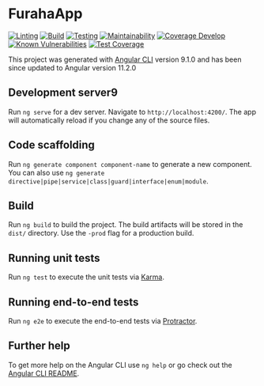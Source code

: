 # FurahaApp

[![Linting](https://github.com/FurahaSolutions/FurahaSMS-Frontend/actions/workflows/linting.yml/badge.svg)](https://github.com/FurahaSolutions/FurahaSMS-Frontend/actions/workflows/linting.yml)
[![Build](https://github.com/FurahaSolutions/FurahaSMS-Frontend/actions/workflows/build.yml/badge.svg)](https://github.com/FurahaSolutions/FurahaSMS-Frontend/actions/workflows/build.yml) 
[![Testing](https://github.com/FurahaSolutions/FurahaSMS-Frontend/actions/workflows/testing.yml/badge.svg)](https://github.com/FurahaSolutions/FurahaSMS-Frontend/actions/workflows/testing.yml)
[![Maintainability](https://api.codeclimate.com/v1/badges/be6fe705bc6617da638c/maintainability)](https://codeclimate.com/github/FurahaSolutions/FurahaSMS-Frontend/maintainability)
[![Coverage Develop](https://coveralls.io/repos/github/FurahaSolutions/FurahaSMS-Frontend/badge.svg?branch=develop)](https://coveralls.io/github/FurahaSolutions/FurahaSMS-Frontend?branch=develop)
[![Known Vulnerabilities](https://snyk.io/test/github/OwenKelvin/FurahaSMS-frontend/badge.svg?targetFile=package.json)](https://snyk.io/test/github/FurahaSolutions/FurahaSMS-Frontend?targetFile=package.json)
[![Test Coverage](https://api.codeclimate.com/v1/badges/be6fe705bc6617da638c/test_coverage)](https://codeclimate.com/github/FurahaSolutions/FurahaSMS-Frontend/test_coverage)


This project was generated with [Angular CLI](https://github.com/angular/angular-cli) version 9.1.0 and has been since updated to Angular version 11.2.0

## Development server9

Run `ng serve` for a dev server. Navigate to `http://localhost:4200/`. The app will automatically reload if you change any of the source files.

## Code scaffolding

Run `ng generate component component-name` to generate a new component. You can also use `ng generate directive|pipe|service|class|guard|interface|enum|module`.

## Build

Run `ng build` to build the project. The build artifacts will be stored in the `dist/` directory. Use the `-prod` flag for a production build.

## Running unit tests

Run `ng test` to execute the unit tests via [Karma](https://karma-runner.github.io).

## Running end-to-end tests

Run `ng e2e` to execute the end-to-end tests via [Protractor](http://www.protractortest.org/).

## Further help

To get more help on the Angular CLI use `ng help` or go check out the [Angular CLI README](https://github.com/angular/angular-cli/blob/master/README.md).
